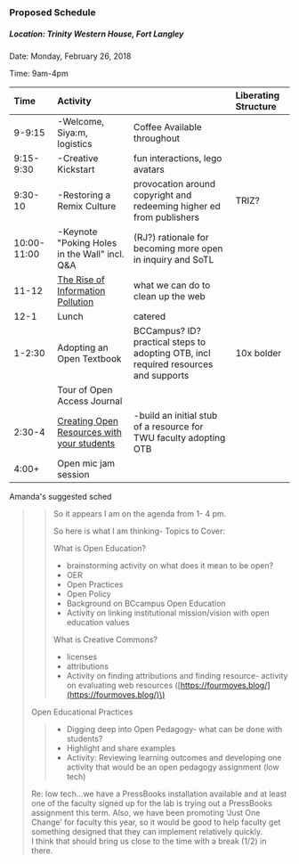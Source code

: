 ### Proposed Schedule

##### Location: Trinity Western House, Fort Langley

Date: Monday, February 26, 2018

Time: 9am-4pm

| Time | Activity |  | Liberating Structure |
| :--- | :--- | :--- | :--- |
| 9-9:15 | -Welcome, Siya:m, logistics | Coffee Available throughout |  |
| 9:15-9:30 | -Creative Kickstart | fun interactions, lego avatars |  |
| 9:30-10 | -Restoring a Remix Culture | provocation around copyright and redeeming higher ed from publishers | TRIZ? |
| 10:00-11:00 | -Keynote  "Poking Holes in the Wall" incl. Q&A | \(RJ?\) rationale for becoming more open in inquiry and SoTL |  |
| 11-12 | [The Rise of Information Pollution](https://er.educause.edu/articles/2017/10/info-environmentalism-an-introduction) | what we can do to clean up the web |  |
| 12-1 | Lunch | catered |  |
| 1-2:30 | Adopting an Open Textbook | BCCampus? ID? practical steps to adopting OTB, incl required resources and supports | 10x bolder |
|  | Tour of Open Access Journal |  |  |
| 2:30-4 | [Creating Open Resources with your students](https://press.rebus.community/makingopentextbookswithstudents/) | -build an initial stub of a resource for TWU faculty adopting OTB |  |
| 4:00+ | Open mic jam session |  |  |

Amanda's suggested sched

> > So it appears I am on the agenda from 1- 4 pm.
> >
> > So here is what I am thinking- Topics to Cover:
> >
> > What is Open Education?
> >
> > * brainstorming activity on what does it mean to be open?
> > * OER
> > * Open Practices
> > * Open Policy
> > * Background on BCcampus Open Education
> > * Activity on linking institutional mission/vision with open education values
> >
> > What is Creative Commons?
> >
> > * licenses
> > * attributions
> > * Activity on finding attributions and finding resource- activity on evaluating web resources \([https://fourmoves.blog/](https://fourmoves.blog/)\)
>
> Open Educational Practices
>
> > * Digging deep into Open Pedagogy- what can be done with students?
> > * Highlight and share examples
> > * Activity: Reviewing learning outcomes and developing one activity that would be an open pedagogy assignment \(low tech\)
>
> Re: low tech…we have a PressBooks installation available and at least one of the faculty signed up for the lab is trying out a PressBooks assignment this term. Also, we have been promoting ‘Just One Change’ for faculty this year, so it would be good to help faculty get something designed that they can implement relatively quickly.  
>  I think that should bring us close to the time with a break  \(1/2\) in there.



